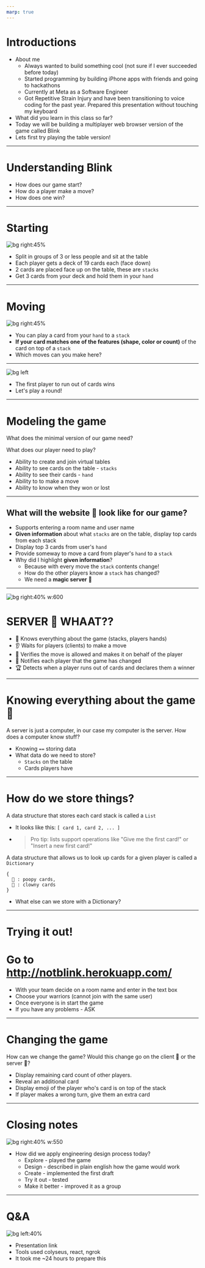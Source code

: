 ```yaml
---
marp: true
---
```


<!-- _backgroundImage: 'url(./greetings-background.png)' -->

# Introductions <!-- +5 minutes -->

* About me
  * Always wanted to build something cool (not sure if I ever succeeded before today)
  * Started programming by building iPhone apps with friends and going to hackathons
  * Currently at Meta as a Software Engineer
  * Got Repetitive Strain Injury and have been transitioning to voice coding for the past year. Prepared this presentation without touching my keyboard
* What did you learn in this class so far?
* Today we will be building a multiplayer web browser version of the game called Blink
* Lets first try playing the table version!

---

# Understanding Blink <!-- +8 minutes -->

- How does our game start? <!-- +5  minutes -->
- How do a player make a move? <!-- +5  minutes -->
- How does one win? <!-- +5  minutes -->

---

# Starting

![bg right:45%](game%20state%20example.png)

- Split in groups of 3 or less people and sit at the table
- Each player gets a deck of 19 cards each (face down)
- 2 cards are placed face up on the table, these are `stacks`
- Get 3 cards from your deck and hold them in your `hand`

---

# Moving

![bg right:45%](game%20state%20example.png)

- You can play a card from your `hand` to a `stack`
- **If your card matches one of the features (shape, color or count)** of the card on top of a `stack`
- Which moves can you make here?

---

![bg left](winning.jpeg)

- The first player to run out of cards wins
- Let's play a round!

---

# Modeling the game <!-- +15 minutes to do include pictures and code references -->

What does the minimal version of our game need?

What does our player need to play?

* Ability to create and join virtual tables
* Ability to see cards on the table - `stacks`
* Ability to see their cards - `hand`
* Ability to to make a move
* Ability to know when they won or lost

---

## What will the website 👶 look like for our game?

* Supports entering a room name and user name
* **Given information** about what `stacks` are on the table, display top cards from each stack
* Display top 3 cards from user's `hand`
* Provide someway to move a card from player's `hand` to a `stack`
* Why did I highlight **given information**?
  * Because with every move the `stack` contents change!
  * How do the other players know a `stack` has changed?
  * We need a **magic server** 🧙 

---

![bg right:40% w:600](client-server-model.webp)

# SERVER 🧙 WHAAT??

* 🦉 Knows everything about the game (stacks, players hands)
* 👂 Waits for players (clients) to make a move
* 👮 Verifies the move is allowed and makes it on behalf of the player
* 📢 Notifies each player that the game has changed
* 🏆 Detects when a player runs out of cards and declares them a winner

---

# Knowing everything about the game 🦉

A server is just a computer, in our case my computer is the server. How does a computer know stuff?
* Knowing `==` storing data
* What data do we need to store?
  * `Stacks` on the table
  * Cards players have

---

# How do we store things?

A data structure that stores each card stack is called a `List`
* It looks like this: `[ card 1, card 2, ... ]`
* > Pro tip: lists support operations like "Give me the first card!" or "Insert a new first card!"

A data structure that allows us to look up cards for a given player is called a `Dictionary`
```
{
  💩 : poopy cards,
  🤡 : clowny cards
}
```
* What else can we store with a Dictionary?

---
# Trying it out! <!-- +10  minutes -->

# Go to http://notblink.herokuapp.com/
- With your team decide on a room name and enter in the text box
- Choose your warriors (cannot join with the same user)
- Once everyone is in start the game
- If you have any problems - ASK
---

# Changing the game <!-- +7  minutes -->

How can we change the game? Would this change go on the client 👶 or the server 🧙?
  * Display remaining card count of other players.
  * Reveal an additional card
  * Display emoji of the player who's card is on top of the stack
  * If player makes a wrong turn, give them an extra card

---

# Closing notes <!-- +3  minutes -->

![bg right:40% w:550](engineering%20design%20process%202.jpeg)

* How did we apply engineering design process today?
  * Explore - played the game
  * Design - described in plain english how the game would work
  * Create - implemented the first draft
  * Try it out - tested
  * Make it better - improved it as a group

---

# Q&A <!-- +3  minutes -->

![bg left:40%](entertained.jpeg)

- Presentation link
- Tools used colyseus, react, ngrok
- It took me ~24 hours to prepare this
